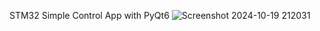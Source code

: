 STM32 Simple Control App with PyQt6
![Screenshot 2024-10-19 212031](https://github.com/user-attachments/assets/9fc91928-46c2-4601-8cc9-13aa0ecfdb57)
